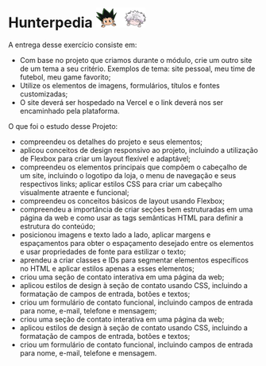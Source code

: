 # Hunterpedia  <img src="images/gon.png" height="40" width="50" alt="Gon"><img src="images/killua.png" height="40" width="50" alt="Killua">

A entrega desse exercício consiste em:
<ul>
  <li>Com base no projeto que criamos durante o módulo, crie um outro site de um tema a seu critério. Exemplos de tema: site pessoal, meu time de futebol, meu game favorito;</li>
  <li>Utilize os elementos de imagens, formulários, títulos e fontes customizadas;</li>
  <li>O site deverá ser hospedado na Vercel e o link deverá nos ser encaminhado pela plataforma.</li>
</ul>

O que foi o estudo desse Projeto:
  <ul>
    <li><span style="background-color: transparent;">compreendeu os detalhes do projeto e seus elementos;</span></li>
    <li><span style="background-color: transparent;">aplicou conceitos de design responsivo ao projeto, incluindo a utilização de Flexbox para criar um layout flexível e adaptável;</span></li>
    <li><span style="background-color: transparent;">compreendeu os elementos principais que compõem o cabeçalho de um site, incluindo o logotipo da loja, o menu de navegação e seus respectivos links; aplicar estilos CSS para criar um cabeçalho visualmente atraente e funcional;</span></li>
    <li><span style="background-color: transparent;">compreendeu os conceitos básicos de layout usando Flexbox;</span></li>
    <li><span style="background-color: transparent;">compreendeu a importância de criar seções bem estruturadas em uma página da web e como usar as tags semânticas HTML para definir a estrutura do conteúdo;</span></li>
    <li><span style="background-color: transparent;">posicionou imagens e texto lado a lado, aplicar margens e espaçamentos para obter o espaçamento desejado entre os elementos e usar propriedades de fonte para estilizar o texto;</span></li>
    <li><span style="background-color: transparent;">aprendeu a criar classes e IDs para segmentar elementos específicos no HTML e aplicar estilos apenas a esses elementos;</span></li>
    <li><span style="background-color: transparent;">criou uma seção de contato interativa em uma página da web;</span></li>
    <li><span style="background-color: transparent;">aplicou estilos de design à seção de contato usando CSS, incluindo a formatação de campos de entrada, botões e textos;</span></li>
    <li><span style="background-color: transparent;">criou um formulário de contato funcional, incluindo campos de entrada para nome, e-mail, telefone e mensagem;</span></li>
    <li><span style="background-color: transparent;">criou uma seção de contato interativa em uma página da web;</span></li>
    <li><span style="background-color: transparent;">aplicou estilos de design à seção de contato usando CSS, incluindo a formatação de campos de entrada, botões e textos;</span></li>
    <li><span style="background-color: transparent;">criou um formulário de contato funcional, incluindo campos de entrada para nome, e-mail, telefone e mensagem. </span></li>
  </ul>

